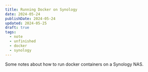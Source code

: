 ```yaml
---
title: Running Docker on Synology
date: 2024-05-24
publishDate: 2024-05-24
updated: 2024-05-25
draft: true
tags:
  - note
  - unfinished
  - docker
  - synology
---
```

 
Some notes about how to run docker containers on a Synology NAS.
